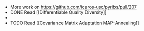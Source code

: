 - More work on https://github.com/icaros-usc/pyribs/pull/207
- DONE Read [[Differentiable Quality Diversity]]
-
- TODO Read [[Covariance Matrix Adaptation MAP-Annealing]]